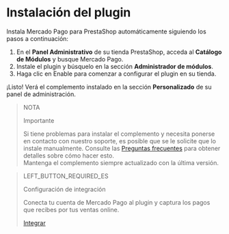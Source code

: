# Instalación del plugin
 
Instala Mercado Pago para PrestaShop automáticamente siguiendo los pasos a continuación:
 
1. En el **Panel Administrativo** de su tienda PrestaShop, acceda al **Catálogo de Módulos** y busque Mercado Pago.
2. Instale el plugin y búsquelo en la sección **Administrador de módulos**.
3. Haga clic en Enable para comenzar a configurar el plugin en su tienda.
 
¡Listo! Verá el complemento instalado en la sección **Personalizado** de su panel de administración.
 
> NOTA
>
> Importante
>
> Si tiene problemas para instalar el complemento y necesita ponerse en contacto con nuestro soporte, es posible que se le solicite que lo instale manualmente. Consulte las [Preguntas frecuentes](https://www.mercadopago[FAKER][URL][DOMAIN]/developers/es/guides/plugins/prestashop/faq) para obtener detalles sobre cómo hacer esto.
> <br>
> Mantenga el complemento siempre actualizado con la última versión.
  
> LEFT_BUTTON_REQUIRED_ES
>
> Configuración de integración
>
> Conecta tu cuenta de Mercado Pago al plugin y captura los pagos que recibes por tus ventas online.
>
> [Integrar](https://www.mercadopago[FAKER][URL][DOMAIN]/developers/es/guides/plugins/prestashop/integration)